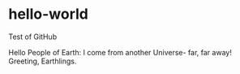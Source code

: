 # hello-world
Test of GitHub

Hello People of Earth:
  I come from another Universe- far, far away!  Greeting, Earthlings.
